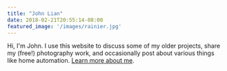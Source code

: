 ```yaml
---
title: "John Lian"
date: 2018-02-21T20:55:14-08:00
featured_image: '/images/rainier.jpg'
---
```


Hi, I'm John. I use this website to discuss some of my older projects, share my (free!) photography work, and occasionally post about various things like home automation. [Learn more about me](/about).